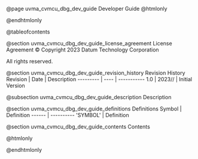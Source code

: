 @page uvma_cvmcu_dbg_dev_guide Developer Guide
@htmlonly
<div class="autonumbering">
@endhtmlonly


@tableofcontents


@section uvma_cvmcu_dbg_dev_guide_license_agreement License Agreement
© Copyright 2023 Datum Technology Corporation

All rights reserved.


@section uvma_cvmcu_dbg_dev_guide_revision_history Revision History
Revision  | Date | Description
--------- | ---- | -----------
1.0 | 2023// | Initial Version

@subsection uvma_cvmcu_dbg_dev_guide_description Description


@section uvma_cvmcu_dbg_dev_guide_definitions Definitions
Symbol | Definition
------ | ----------
 'SYMBOL' | Definition


@section uvma_cvmcu_dbg_dev_guide_contents Contents


@htmlonly
</div>
@endhtmlonly